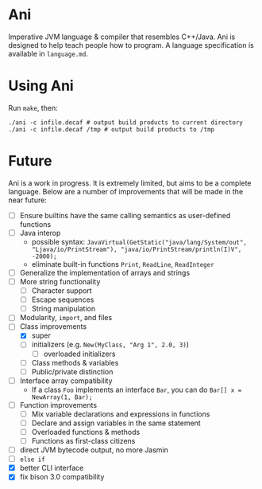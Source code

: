 Ani
==

Imperative JVM language & compiler that resembles C++/Java. Ani is designed
to help teach people how to program. A language specification is available in
`language.md`.

Using Ani
==

Run `make`, then:

    ./ani -c infile.decaf # output build products to current directory
    ./ani -c infile.decaf /tmp # output build products to /tmp

Future
==

Ani is a work in progress. It is extremely limited, but aims to be a complete
language. Below are a number of improvements that will be made in the near
future:

- [ ] Ensure builtins have the same calling semantics as user-defined functions
- [ ] Java interop
  - possible syntax: `JavaVirtual(GetStatic("java/lang/System/out", "Ljava/io/PrintStream"), "java/io/PrintStream/println(I)V", -2000);`
  - eliminate built-in functions `Print`, `ReadLine`, `ReadInteger`
- [ ] Generalize the implementation of arrays and strings
- [ ] More string functionality
  - [ ] Character support
  - [ ] Escape sequences
  - [ ] String manipulation
- [ ] Modularity, `import`, and files
- [ ] Class improvements
  - [x] super
  - [ ] initializers (e.g. `New(MyClass, "Arg 1", 2.0, 3)`)
    - [ ] overloaded initializers
  - [ ] Class methods & variables
  - [ ] Public/private distinction
- [ ] Interface array compatibility
  - If a class `Foo` implements an interface `Bar`, you can do `Bar[] x = NewArray(1, Bar);`
- [ ] Function improvements
  - [ ] Mix variable declarations and expressions in functions
  - [ ] Declare and assign variables in the same statement
  - [ ] Overloaded functions & methods
  - [ ] Functions as first-class citizens
- [ ] direct JVM bytecode output, no more Jasmin
- [ ] `else if`
- [x] better CLI interface
- [x] fix bison 3.0 compatibility